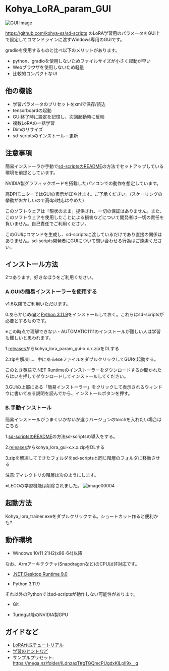 # Kohya_LoRA_param_GUI

![GUI Image](https://github.com/RedRayz/Kohya_lora_param_gui/assets/71994877/621d1c16-d77e-4520-9f58-c374ca0b5cc3)


https://github.com/kohya-ss/sd-scripts のLoRA学習用のパラメータをGUI上で設定してコマンドラインに渡すWindows専用のGUIです。

gradioを使用するものと比べ以下のメリットがあります。
- python、gradioを使用しないためファイルサイズが小さく起動が早い
- Webブラウザを使用しないため軽量
- 比較的コンパクトなUI

## 他の機能
* 学習パラメータのプリセットをxmlで保存/読込
* tensorboardの起動
* GUI終了時に設定を記憶し、次回起動時に反映
* 複数LoRAの一括学習
* Dimのリサイズ
* sd-scriptsのインストール・更新

## 注意事項
簡易インストーラか手動で[sd-scriptsのREADME](https://github.com/kohya-ss/sd-scripts/blob/main/README-ja.md)の方法でセットアップしている環境を前提としています。

NVIDIA製グラフィックボードを搭載したパソコンでの動作を想定しています。

高DPIモニターではGUIの表示がぼやけます。ご了承ください。(スケーリングの挙動がおかしいので高dpi対応はやめた)

このソフトウェアは「現状のまま」提供され、一切の保証はありません。また、このソフトウェアを使用したことによる損害などについて開発者は一切の責任を負いません。自己責任でご利用ください。

このGUIはコマンドを生成し、sd-scriptsに渡しているだけであり直接の関係はありません。sd-scripts開発者にGUIについて問い合わせる行為はご遠慮ください。


## インストール方法

2つあります。好きなほうをご利用ください。

### A.GUIの簡易インストーラーを使用する
v1.6以降でご利用いただけます。

0.あらかじめ[git](https://git-scm.com/downloads/win)と[Python 3.11.9](https://www.python.org/ftp/python/3.11.9/python-3.11.9-amd64.exe)をインストールしておく。これらはsd-scriptsが必要とするものです。

※この時点で理解できない・AUTOMATIC1111のインストールが難しい人は学習も難しいと思われます。

1.[releases](https://github.com/RedRayz/Kohya_lora_param_gui/releases)からkohya_lora_param_gui-x.x.x.zipをDLする

2.zipを解凍し、中にあるexeファイルをダブルクリックしてGUIを起動する。

このとき英語で.NET Runtimeのインストーラーをダウンロードするか聞かれたらはいを押してダウンロードしてインストールしてください。

3.GUIの上部にある「簡易インストーラー」をクリックして表示されるウィンドウに書いてある説明を読んでから、インストールボタンを押す。

### B.手動インストール
簡易インストールがうまくいかないか違うバージョンのtorchを入れたい場合はこちら

1.[sd-scriptsのREADME](https://github.com/kohya-ss/sd-scripts/blob/main/README-ja.md)の方法sd-scriptsの導入をする。

2.[releases](https://github.com/RedRayz/Kohya_lora_param_gui/releases)からkohya_lora_gui-x.x.x.zipをDLする

3.zipを解凍してできたフォルダをsd-scriptsと同じ階層のフォルダに移動させる

注意:ディレクトリの階層は次のようにします。

※LECOの学習機能は削除されました。
![image00004](https://github.com/RedRayz/Kohya_lora_param_gui/assets/71994877/9e078566-217e-4a45-b65a-b49014c2d680)


## 起動方法
Kohya_lora_trainer.exeをダブルクリックする。ショートカット作ると便利かも?

## 動作環境
* Windows 10/11 21H2(x86-64)以降

なお、Armアーキテクチャ(Snapdragonなど)のCPUは非対応です。

* [.NET Desktop Runtime 9.0](https://dotnet.microsoft.com/ja-jp/download/dotnet/thank-you/runtime-desktop-9.0.3-windows-x64-installer)

* Python 3.11.9

それ以外のPythonではsd-scriptsが動作しない可能性があります。

* Git

* Turing以降のNVIDIA製GPU

## ガイドなど

* [LoRA作成チュートリアル](https://note.com/redrayz/n/n05e93566e562)
* [学習のヒントなど](./docs/tips.md)
* サンプルプリセット: https://mega.nz/folder/ILdnzaxT#gTGQmcPUgdxKlLpIl9x__g
